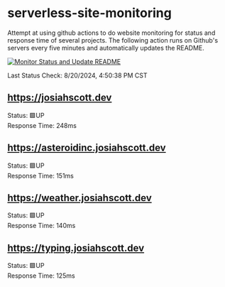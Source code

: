 # serverless-site-monitoring
Attempt at using github actions to do website monitoring for status and response time of several projects. The following action runs on Github's servers every five minutes and automatically updates the README.  

[![Monitor Status and Update README](https://github.com/JosiahSco/serverless-site-monitoring/actions/workflows/monitor.yaml/badge.svg)](https://github.com/JosiahSco/serverless-site-monitoring/actions/workflows/monitor.yaml)

Last Status Check: 8/20/2024, 4:50:38 PM CST

## https://josiahscott.dev
Status: 🟩UP  
Response Time: 248ms

## https://asteroidinc.josiahscott.dev
Status: 🟩UP  
Response Time: 151ms

## https://weather.josiahscott.dev
Status: 🟩UP  
Response Time: 140ms

## https://typing.josiahscott.dev
Status: 🟩UP  
Response Time: 125ms

